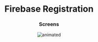 <h1 align="center">Firebase Registration</h1> 




<h3 align="center">Screens</h3> 

<p align="center">
  <img src="https://github.com/AnatoliyRoslyakov/auth_firebase_bloc/assets/91376345/4a0fe868-0c36-4c3f-b7f8-a31a2b96ecba.gif" alt="animated" />
</p>
